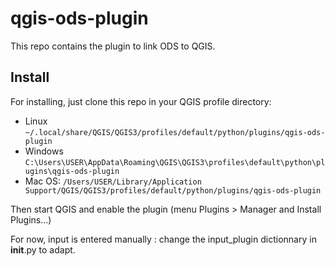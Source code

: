 # qgis-ods-plugin

This repo contains the plugin to link ODS to QGIS.

## Install

For installing, just clone this repo in your QGIS profile directory:
- Linux `~/.local/share/QGIS/QGIS3/profiles/default/python/plugins/qgis-ods-plugin`
- Windows `C:\Users\USER\AppData\Roaming\QGIS\QGIS3\profiles\default\python\plugins\qgis-ods-plugin`
- Mac OS: `/Users/USER/Library/Application Support/QGIS/QGIS3/profiles/default/python/plugins/qgis-ods-plugin`

Then start QGIS and enable the plugin (menu Plugins > Manager and Install Plugins...) 

For now, input is entered manually : change the input_plugin dictionnary in __init__.py to adapt.
